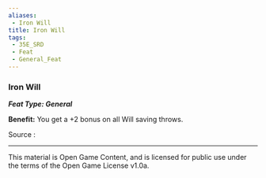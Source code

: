 ```yaml
---
aliases:
 - Iron Will
title: Iron Will
tags: 
 - 35E_SRD
 - Feat
 - General_Feat
---
```

### Iron Will 
***Feat Type: General***

**Benefit:** You get a +2 bonus on all Will saving throws.


Source :



---



This material is Open Game Content, and is licensed for public use under the terms of the Open Game License v1.0a.

